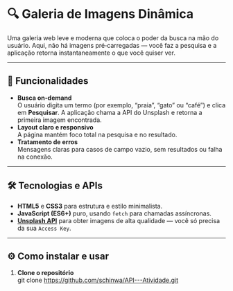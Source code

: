 # 🔍 Galeria de Imagens Dinâmica

Uma galeria web leve e moderna que coloca o poder da busca na mão do usuário. Aqui, não há imagens pré‑carregadas — você faz a pesquisa e a aplicação retorna instantaneamente o que você quiser ver.

---

## 🚀 Funcionalidades

- **Busca on‑demand**  
  O usuário digita um termo (por exemplo, “praia”, “gato” ou “café”) e clica em **Pesquisar**. A aplicação chama a API do Unsplash e retorna a primeira imagem encontrada.  
- **Layout claro e responsivo**  
  A página mantém foco total na pesquisa e no resultado.  
- **Tratamento de erros**  
  Mensagens claras para casos de campo vazio, sem resultados ou falha na conexão.

---

## 🛠 Tecnologias e APIs

- **HTML5** e **CSS3** para estrutura e estilo minimalista.  
- **JavaScript (ES6+)** puro, usando `fetch` para chamadas assíncronas.  
- **[Unsplash API](https://unsplash.com/developers)** para obter imagens de alta qualidade — você só precisa da sua `Access Key`.

---

## ⚙️ Como instalar e usar

1. **Clone o repositório**  
   git clone https://github.com/schinwa/API---Atividade.git
